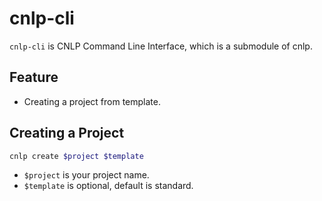 # cnlp-cli

`cnlp-cli` is CNLP Command Line Interface, which is a submodule of cnlp.

## Feature

- Creating a project from template.

## Creating a Project

```bash
cnlp create $project $template
```

- `$project` is your project name.
- `$template` is optional, default is standard.